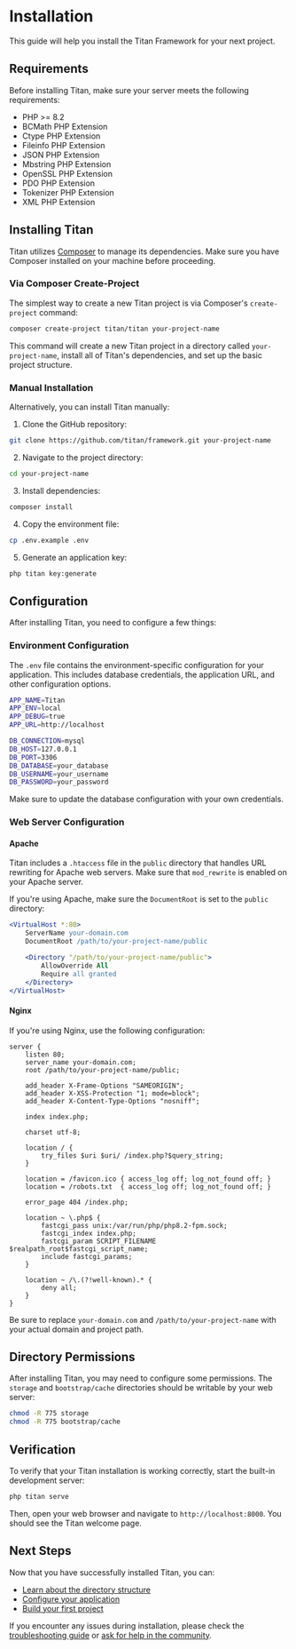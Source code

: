 # Installation

This guide will help you install the Titan Framework for your next project.

## Requirements

Before installing Titan, make sure your server meets the following requirements:

- PHP >= 8.2
- BCMath PHP Extension
- Ctype PHP Extension
- Fileinfo PHP Extension
- JSON PHP Extension
- Mbstring PHP Extension
- OpenSSL PHP Extension
- PDO PHP Extension
- Tokenizer PHP Extension
- XML PHP Extension

## Installing Titan

Titan utilizes [Composer](https://getcomposer.org/) to manage its dependencies. Make sure you have Composer installed on your machine before proceeding.

### Via Composer Create-Project

The simplest way to create a new Titan project is via Composer's `create-project` command:

```bash
composer create-project titan/titan your-project-name
```

This command will create a new Titan project in a directory called `your-project-name`, install all of Titan's dependencies, and set up the basic project structure.

### Manual Installation

Alternatively, you can install Titan manually:

1. Clone the GitHub repository:

```bash
git clone https://github.com/titan/framework.git your-project-name
```

2. Navigate to the project directory:

```bash
cd your-project-name
```

3. Install dependencies:

```bash
composer install
```

4. Copy the environment file:

```bash
cp .env.example .env
```

5. Generate an application key:

```bash
php titan key:generate
```

## Configuration

After installing Titan, you need to configure a few things:

### Environment Configuration

The `.env` file contains the environment-specific configuration for your application. This includes database credentials, the application URL, and other configuration options.

```bash
APP_NAME=Titan
APP_ENV=local
APP_DEBUG=true
APP_URL=http://localhost

DB_CONNECTION=mysql
DB_HOST=127.0.0.1
DB_PORT=3306
DB_DATABASE=your_database
DB_USERNAME=your_username
DB_PASSWORD=your_password
```

Make sure to update the database configuration with your own credentials.

### Web Server Configuration

#### Apache

Titan includes a `.htaccess` file in the `public` directory that handles URL rewriting for Apache web servers. Make sure that `mod_rewrite` is enabled on your Apache server.

If you're using Apache, make sure the `DocumentRoot` is set to the `public` directory:

```apache
<VirtualHost *:80>
    ServerName your-domain.com
    DocumentRoot /path/to/your-project-name/public

    <Directory "/path/to/your-project-name/public">
        AllowOverride All
        Require all granted
    </Directory>
</VirtualHost>
```

#### Nginx

If you're using Nginx, use the following configuration:

```nginx
server {
    listen 80;
    server_name your-domain.com;
    root /path/to/your-project-name/public;

    add_header X-Frame-Options "SAMEORIGIN";
    add_header X-XSS-Protection "1; mode=block";
    add_header X-Content-Type-Options "nosniff";

    index index.php;

    charset utf-8;

    location / {
        try_files $uri $uri/ /index.php?$query_string;
    }

    location = /favicon.ico { access_log off; log_not_found off; }
    location = /robots.txt  { access_log off; log_not_found off; }

    error_page 404 /index.php;

    location ~ \.php$ {
        fastcgi_pass unix:/var/run/php/php8.2-fpm.sock;
        fastcgi_index index.php;
        fastcgi_param SCRIPT_FILENAME $realpath_root$fastcgi_script_name;
        include fastcgi_params;
    }

    location ~ /\.(?!well-known).* {
        deny all;
    }
}
```

Be sure to replace `your-domain.com` and `/path/to/your-project-name` with your actual domain and project path.

## Directory Permissions

After installing Titan, you may need to configure some permissions. The `storage` and `bootstrap/cache` directories should be writable by your web server:

```bash
chmod -R 775 storage
chmod -R 775 bootstrap/cache
```

## Verification

To verify that your Titan installation is working correctly, start the built-in development server:

```bash
php titan serve
```

Then, open your web browser and navigate to `http://localhost:8000`. You should see the Titan welcome page.

## Next Steps

Now that you have successfully installed Titan, you can:

- [Learn about the directory structure](directory-structure.md)
- [Configure your application](configuration.md)
- [Build your first project](first-project.md)

If you encounter any issues during installation, please check the [troubleshooting guide](troubleshooting.md) or [ask for help in the community](https://titan-framework.com/community).
